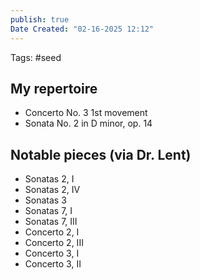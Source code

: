 ```yaml
---
publish: true
Date Created: "02-16-2025 12:12"
---
```

Tags: #seed 
## My repertoire
- Concerto No. 3 1st movement
- Sonata No. 2 in D minor, op. 14

## Notable pieces (via Dr. Lent)
- Sonatas 2, I
- Sonatas 2, IV
- Sonatas 3
- Sonatas 7, I
- Sonatas 7, III
- Concerto 2, I
- Concerto 2, III
- Concerto 3, I
- Concerto 3, II